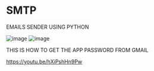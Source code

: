 # SMTP
EMAILS SENDER USING PYTHON

![image](https://github.com/RCHAMEXE/SMTP/assets/100720880/df215125-efbc-4daf-b12f-7d3d7a99c1e1)
![image](https://github.com/RCHAMEXE/SMTP/assets/100720880/7e79da63-2453-4acc-a27f-7e660a5fa011)

THIS IS HOW TO GET THE APP PASSWORD FROM GMAIL

https://youtu.be/hXiPshHn9Pw
